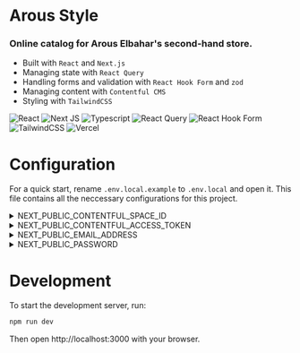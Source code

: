 # Arous Style

### Online catalog for Arous Elbahar's second-hand store.

-   Built with `React` and `Next.js`
-   Managing state with `React Query`
-   Handling forms and validation with `React Hook Form` and `zod`
-   Managing content with `Contentful CMS`
-   Styling with `TailwindCSS`

![React](https://img.shields.io/badge/react-%2320232a.svg?style=for-the-badge&logo=react&logoColor=%2361DAFB)
![Next JS](https://img.shields.io/badge/Next-black?style=for-the-badge&logo=next.js&logoColor=white)
![Typescript](https://img.shields.io/badge/typescript-%23007ACC.svg?style=for-the-badge&logo=typescript&logoColor=white)
![React Query](https://img.shields.io/badge/-React%20Query-FF4154?style=for-the-badge&logo=react%20query&logoColor=white)
![React Hook Form](https://img.shields.io/badge/React%20Hook%20Form-%23EC5990.svg?style=for-the-badge&logo=reacthookform&logoColor=white)
![TailwindCSS](https://img.shields.io/badge/tailwindcss-%2338B2AC.svg?style=for-the-badge&logo=tailwind-css&logoColor=white)
![Vercel](https://img.shields.io/badge/vercel-%23000000.svg?style=for-the-badge&logo=vercel&logoColor=white)

# Configuration

For a quick start, rename `.env.local.example` to `.env.local` and open it. This file contains all the neccessary configurations for this project.

<details><summary>NEXT_PUBLIC_CONTENTFUL_SPACE_ID</summary>

Your Contentful space ID.  
You can find it in the dashboard (https://app.contentful.com) under `Settings` -> `General Settings` -> `Space ID`

</details>

<details><summary>NEXT_PUBLIC_CONTENTFUL_ACCESS_TOKEN</summary>

Your Contentful access token.  
You can create a new access token in the dashboard (https://app.contentful.com) under `Settings` -> `API keys` -> `Add API key`.  
After creating your API key, copy the "Content Delivery API - access token" value.

</details>

<details><summary>NEXT_PUBLIC_EMAIL_ADDRESS</summary>

This Gmail address will send itself a new mail for every contact form submission.  
This google account must generate and use an App Password (see `NEXT_PUBLIC_PASSWORD`).

</details>

<details><summary>NEXT_PUBLIC_PASSWORD</summary>

An App Password for the google account mentioned in `NEXT_PUBLIC_EMAIL_ADDRESS`.  
See https://support.google.com/accounts/answer/185833?hl=en for information on how to generate an App Password.

</details>

# Development

To start the development server, run:

```bash
npm run dev
```

Then open http://localhost:3000 with your browser.
